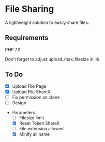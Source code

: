 # File Sharing
A lightweight solution to easily share files.

## Requirements
PHP 7.0

Don't forget to adjust upload_max_filesize in ini.

## To Do
- [x] Upload File Page
- [x] Upload File ShareX
- [ ] Fix permission on clone
- [ ] Design
- Parameters
    - [ ] Filesize limit
    - [x] Reset Token ShareX
    - [ ] File extension allowed
    - [x] Minify all name
